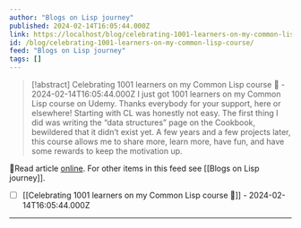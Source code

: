 ```yaml
---
author: "Blogs on Lisp journey"
published: 2024-02-14T16:05:44.000Z
link: https://localhost/blog/celebrating-1001-learners-on-my-common-lisp-course/
id: /blog/celebrating-1001-learners-on-my-common-lisp-course/
feed: "Blogs on Lisp journey"
tags: []
---
```

> [!abstract] Celebrating 1001 learners on my Common Lisp course 🥳 - 2024-02-14T16:05:44.000Z
> I just got 1001 learners on my Common Lisp course on Udemy. Thanks everybody for your support, here or elsewhere! Starting with CL was honestly not easy. The first thing I did was writing the “data structures” page on the Cookbook, bewildered that it didn’t exist yet. A few years and a few projects later, this course allows me to share more, learn more, have fun, and have some rewards to keep the motivation up.

🔗Read article [online](https://localhost/blog/celebrating-1001-learners-on-my-common-lisp-course/). For other items in this feed see [[Blogs on Lisp journey]].

- [ ] [[Celebrating 1001 learners on my Common Lisp course 🥳]] - 2024-02-14T16:05:44.000Z
- - -

